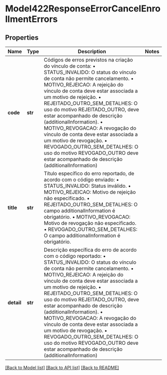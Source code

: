 # Model422ResponseErrorCancelEnrollmentErrors

## Properties
Name | Type | Description | Notes
------------ | ------------- | ------------- | -------------
**code** | **str** | Códigos de erros previstos na criação do vínculo de conta:  • STATUS_INVALIDO: O status do vínculo de conta não permite cancelamento.  • MOTIVO_REJEICAO: A rejeição do vínculo de conta deve estar associada a um motivo de rejeição.  • REJEITADO_OUTRO_SEM_DETALHES: O uso do motivo REJEITADO_OUTRO, deve estar acompanhado de descrição (additionalInformation).  • MOTIVO_REVOGACAO: A revogação do vínculo de conta deve estar associada a um motivo de revogação.  • REVOGADO_OUTRO_SEM_DETALHES: O uso do motivo REVOGADO_OUTRO deve estar acompanhado de descrição (additionalInformation)  | 
**title** | **str** | Título específico do erro reportado, de acordo com o código enviado:  • STATUS_INVALIDO: Status inválido.  • MOTIVO_REJEICAO: Motivo de rejeição não especificado.  • REJEITADO_OUTRO_SEM_DETALHES: O campo additionalInformation é obrigatório.  • MOTIVO_REVOGACAO: Motivo de revogação não especificado.  • REVOGADO_OUTRO_SEM_DETALHES: O campo additionalInformation é obrigatório.  | 
**detail** | **str** | Descrição específica do erro de acordo com o código reportado:  • STATUS_INVALIDO: O status do vínculo de conta não permite cancelamento.  • MOTIVO_REJEICAO: A rejeição do vínculo de conta deve estar associada a um motivo de rejeição.  • REJEITADO_OUTRO_SEM_DETALHES: O uso do motivo REJEITADO_OUTRO, deve estar acompanhado de descrição (additionalInformation).  • MOTIVO_REVOGACAO: A revogação do vínculo de conta deve estar associada a um motivo de revogação.  • REVOGADO_OUTRO_SEM_DETALHES: O uso do motivo REVOGADO_OUTRO deve estar acompanhado de descrição (additionalInformation)  | 

[[Back to Model list]](../README.md#documentation-for-models) [[Back to API list]](../README.md#documentation-for-api-endpoints) [[Back to README]](../README.md)


